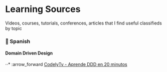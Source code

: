 # Learning Sources
Videos, courses, tutorials, conferences, articles that I find useful classifieds by topic


### :speech_balloon: Spanish

#### Domain Driven Design

⋅⋅* :arrow_forward [CodelyTv - Aprende DDD en 20 minutos](https://www.youtube.com/watch?v=dH5aSQLXtKg)
